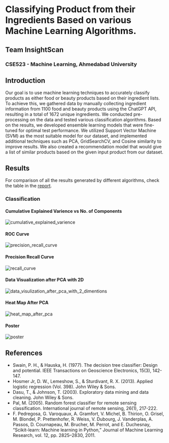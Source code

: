 # Classifying Product from their Ingredients Based on various Machine Learning Algorithms.
## Team InsightScan 
### CSE523 - Machine Learning, Ahmedabad University 
## Introduction 
Our goal is to use machine learning techniques to accurately classify products as either food or beauty products based on their ingredient lists. To achieve this, we gathered data by manually collecting ingredient information from 1100 food and beauty products using the ChatGPT API, resulting in a total of 1672 unique ingredients. We conducted pre-processing on the data and tested various classification algorithms. Based on the results, we developed ensemble learning models that were fine-tuned for optimal test performance. We utilized Support Vector Machine (SVM) as the most suitable model for our dataset, and implemented additional techniques such as PCA, GridSearchCV, and Cosine similarity to improve results. We also created a recommendation model that would give a list of similar products based on the given input product from our dataset.

## Results 
For comparison of all the results generated by different algorithms, check the table in the [report]().

### Classification

#### Cumulative Explained Varience vs No. of Components
![cumulative_explained_varience](https://user-images.githubusercontent.com/63735761/232238240-0854d702-630e-4b6e-b5ac-6adac2e24b43.jpg)

#### ROC Curve
![precision_recall_curve](https://user-images.githubusercontent.com/63735761/232238556-4e539208-451b-4047-96cc-106c0ac64058.jpg)

#### Precision Recall Curve
![recall_curve](https://user-images.githubusercontent.com/63735761/232238611-105be039-8c36-4043-8a80-85163eacce2a.jpg)

#### Data Visualization after PCA with 2D
![data_visulization_after_pca_with_2_dimentions](https://user-images.githubusercontent.com/63735761/232238633-fe3197ad-d09e-4a04-90b7-f9e11eeb9118.jpg)

#### Heat Map After PCA
![heat_map_after_pca](https://user-images.githubusercontent.com/63735761/232238678-69a03ad0-c8f0-41c3-a85c-3551ce9f7cc1.jpg)

#### Poster
![poster](https://user-images.githubusercontent.com/63735761/232242066-11a328e1-34b8-4f1b-9dae-eb2faaeed6cc.png)

## References
* Swain, P. H., & Hauska, H. (1977). The decision tree classifier: Design and potential. IEEE Transactions on Geoscience Electronics, 15(3), 142-147.
* Hosmer Jr, D. W., Lemeshow, S., & Sturdivant, R. X. (2013). Applied logistic regression (Vol. 398). John Wiley & Sons.
* Dasu, T., & Johnson, T. (2003). Exploratory data mining and data cleaning. John Wiley & Sons.
* Pal, M. (2005). Random forest classifier for remote sensing classification. International journal of remote sensing, 26(1), 217-222.
* F. Pedregosa, G. Varoquaux, A. Gramfort, V. Michel, B. Thirion, O. Grisel, M. Blondel, P. Prettenhofer, R. Weiss, V. Dubourg, J. Vanderplas,
A. Passos, D. Cournapeau, M. Brucher, M. Perrot, and E. Duchesnay, “Scikit-learn: Machine learning in Python,” Journal of Machine Learning Research, vol. 12, pp. 2825–2830, 2011.
